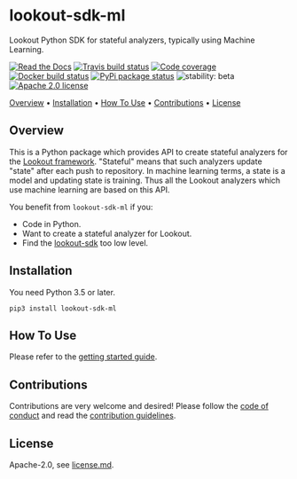 # lookout-sdk-ml

Lookout Python SDK for stateful analyzers, typically using Machine Learning.

[![Read the Docs](https://img.shields.io/readthedocs/lookout-sdk-ml.svg)](https://readthedocs.org/projects/lookout-sdk-ml/)
[![Travis build status](https://travis-ci.org/src-d/lookout-sdk-ml.svg?branch=master)](https://travis-ci.org/src-d/lookout-sdk-ml)
[![Code coverage](https://codecov.io/github/src-d/lookout-sdk-ml/coverage.svg)](https://codecov.io/github/src-d/lookout-sdk-ml)
[![Docker build status](https://img.shields.io/docker/build/srcd/lookout-sdk-ml.svg)](https://hub.docker.com/r/srcd/lookout-sdk-ml)
[![PyPi package status](https://img.shields.io/pypi/v/lookout-sdk-ml.svg)](https://pypi.python.org/pypi/lookout-sdk-ml)
![stability: beta](https://svg-badge.appspot.com/badge/stability/beta?color=ff8000)
[![Apache 2.0 license](https://img.shields.io/badge/license-Apache%202.0-blue.svg)](https://opensource.org/licenses/Apache-2.0)

[Overview](#overview) • [Installation](#installation) • [How To Use](#how-to-use) • [Contributions](#contributions) • [License](#license)


## Overview

This is a Python package which provides API to create stateful analyzers for
the [Lookout framework](https://github.com/src-d/lookout).
"Stateful" means that such analyzers update "state" after each push to repository. In machine
learning terms, a state is a model and updating state is training.
Thus all the Lookout analyzers which use machine learning are based on this API.

You benefit from `lookout-sdk-ml` if you:

- Code in Python.
- Want to create a stateful analyzer for Lookout.
- Find the [lookout-sdk](https://github.com/src-d/lookout-sdk) too low level.


## Installation

You need Python 3.5 or later.

```
pip3 install lookout-sdk-ml
```

## How To Use

Please refer to the [getting started guide](docs/user/getting_started.md).

## Contributions

Contributions are very welcome and desired! Please follow the [code of conduct](docs/code_of_conduct.md)
and read the [contribution guidelines](docs/contributing.md).

## License

Apache-2.0, see [license.md](license.md).
